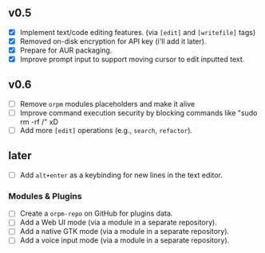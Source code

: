 ## v0.5
- [x] Implement text/code editing features. (via `[edit]` and `[writefile]` tags)
- [x] Removed on-disk encryption for API key (i'll add it later).
- [x] Prepare for AUR packaging.
- [X] Improve prompt input to support moving cursor to edit inputted text.

## v0.6
- [ ] Remove `orpm` modules placeholders and make it alive
- [ ] Improve command execution security by blocking commands like "sudo rm -rf /" xD
- [ ] Add more `[edit]` operations (e.g., `search`, `refactor`).

## later
- [ ] Add `alt+enter` as a keybinding for new lines in the text editor.
### Modules & Plugins
- [ ] Create a `orpm-repo` on GitHub for plugins data.
- [ ] Add a Web UI mode (via a module in a separate repository).
- [ ] Add a native GTK mode (via a module in a separate repository).
- [ ] Add a voice input mode (via a module in a separate repository).